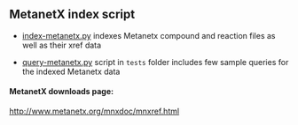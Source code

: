 
## MetanetX index script

* [index-metanetx.py](index-metanetx.py) indexes Metanetx compound
and reaction files as well as their xref data

* [query-metanetx.py](../tests/query-metanetx.py) script in `tests` folder
includes few sample queries for the indexed Metanetx data

#### MetanetX downloads page:

http://www.metanetx.org/mnxdoc/mnxref.html
